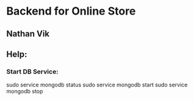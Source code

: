 # Backend for Online Store
## Nathan Vik


## Help:

### Start DB Service:
sudo service mongodb status
sudo service mongodb start
sudo service mongodb stop

